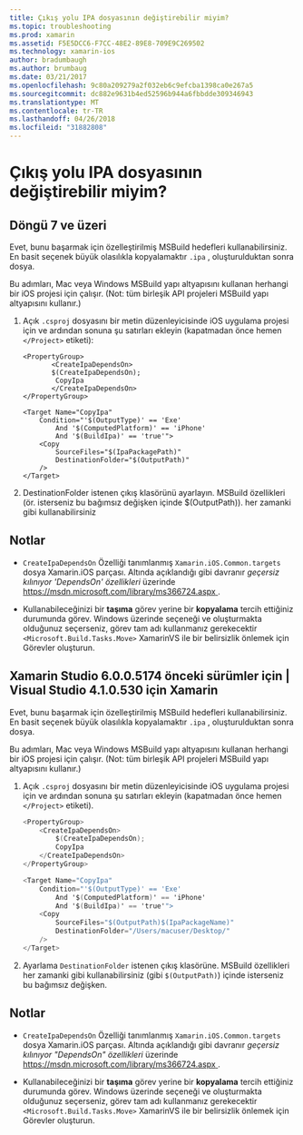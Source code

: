 ```yaml
---
title: Çıkış yolu IPA dosyasının değiştirebilir miyim?
ms.topic: troubleshooting
ms.prod: xamarin
ms.assetid: F5E5DCC6-F7CC-48E2-89E8-709E9C269502
ms.technology: xamarin-ios
author: bradumbaugh
ms.author: brumbaug
ms.date: 03/21/2017
ms.openlocfilehash: 9c80a209279a2f032eb6c9efcba1398ca0e267a5
ms.sourcegitcommit: dc882e9631b4ed52596b944a6fbbdde309346943
ms.translationtype: MT
ms.contentlocale: tr-TR
ms.lasthandoff: 04/26/2018
ms.locfileid: "31882808"
---
```

# <a name="can-i-change-the-output-path-of-the-ipa-file"></a>Çıkış yolu IPA dosyasının değiştirebilir miyim?

## <a name="for-cycle-7-and-higher"></a>Döngü 7 ve üzeri
Evet, bunu başarmak için özelleştirilmiş MSBuild hedefleri kullanabilirsiniz. En basit seçenek büyük olasılıkla kopyalamaktır `.ipa` , oluşturulduktan sonra dosya.

Bu adımları, Mac veya Windows MSBuild yapı altyapısını kullanan herhangi bir iOS projesi için çalışır. (Not: tüm birleşik API projeleri MSBuild yapı altyapısını kullanır.)

1. Açık `.csproj` dosyasını bir metin düzenleyicisinde iOS uygulama projesi için ve ardından sonuna şu satırları ekleyin (kapatmadan önce hemen `</Project>` etiketi):
    
    ```
    <PropertyGroup>
           <CreateIpaDependsOn>
           $(CreateIpaDependsOn);
            CopyIpa
           </CreateIpaDependsOn>
    </PropertyGroup>
    
    <Target Name="CopyIpa"
        Condition="'$(OutputType)' == 'Exe'
            And '$(ComputedPlatform)' == 'iPhone'
            And '$(BuildIpa)' == 'true'">
        <Copy
            SourceFiles="$(IpaPackagePath)"
            DestinationFolder="$(OutputPath)"
        />
    </Target>
    ```

2. DestinationFolder istenen çıkış klasörünü ayarlayın. MSBuild özellikleri (ör. isterseniz bu bağımsız değişken içinde $(OutputPath)). her zamanki gibi kullanabilirsiniz

## <a name="notes"></a>Notlar
- `CreateIpaDependsOn` Özelliği tanımlanmış `Xamarin.iOS.Common.targets` dosya Xamarin.iOS parçası. Altında açıklandığı gibi davranır *geçersiz kılınıyor 'DependsOn' özellikleri* üzerinde [ https://msdn.microsoft.com/library/ms366724.aspx ](https://msdn.microsoft.com/library/ms366724.aspx).

- Kullanabileceğinizi bir **taşıma** görev yerine bir **kopyalama** tercih ettiğiniz durumunda görev. Windows üzerinde seçeneği ve oluşturmakta olduğunuz seçerseniz, görev tam adı kullanmanız gerekecektir `<Microsoft.Build.Tasks.Move>` XamarinVS ile bir belirsizlik önlemek için Görevler oluşturun.

## <a name="for-versions-before-xamarin-studio-6005174--xamarin-for-visual-studio-410530"></a>Xamarin Studio 6.0.0.5174 önceki sürümler için | Visual Studio 4.1.0.530 için Xamarin

Evet, bunu başarmak için özelleştirilmiş MSBuild hedefleri kullanabilirsiniz. En basit seçenek büyük olasılıkla kopyalamaktır `.ipa` , oluşturulduktan sonra dosya.

Bu adımları, Mac veya Windows MSBuild yapı altyapısını kullanan herhangi bir iOS projesi için çalışır. (Not: tüm birleşik API projeleri MSBuild yapı altyapısını kullanır.)

1. Açık `.csproj` dosyasını bir metin düzenleyicisinde iOS uygulama projesi için ve ardından sonuna şu satırları ekleyin (kapatmadan önce hemen `</Project>` etiketi).

    ```csharp
    <PropertyGroup>
        <CreateIpaDependsOn>
            $(CreateIpaDependsOn);
            CopyIpa
        </CreateIpaDependsOn>
    </PropertyGroup>
    
    <Target Name="CopyIpa"
        Condition="'$(OutputType)' == 'Exe'
            And '$(ComputedPlatform)' == 'iPhone'
            And '$(BuildIpa)' == 'true'">
        <Copy
            SourceFiles="$(OutputPath)$(IpaPackageName)"
            DestinationFolder="/Users/macuser/Desktop/"
        />
    </Target>
    ```

2. Ayarlama `DestinationFolder` istenen çıkış klasörüne. MSBuild özellikleri her zamanki gibi kullanabilirsiniz (gibi `$(OutputPath)`) içinde isterseniz bu bağımsız değişken.

## <a name="notes"></a>Notlar
- `CreateIpaDependsOn` Özelliği tanımlanmış `Xamarin.iOS.Common.targets` dosya Xamarin.iOS parçası. Altında açıklandığı gibi davranır *geçersiz kılınıyor "DependsOn" özellikleri* üzerinde [ https://msdn.microsoft.com/library/ms366724.aspx ](https://msdn.microsoft.com/library/ms366724.aspx).

- Kullanabileceğinizi bir **taşıma** görev yerine bir **kopyalama** tercih ettiğiniz durumunda görev. Windows üzerinde seçeneği ve oluşturmakta olduğunuz seçerseniz, görev tam adı kullanmanız gerekecektir `<Microsoft.Build.Tasks.Move>` XamarinVS ile bir belirsizlik önlemek için Görevler oluşturun.
